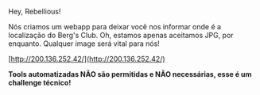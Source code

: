 
Hey, Rebellious!

Nós criamos um webapp para deixar você nos informar onde é a localização do Berg's Club. Oh, estamos apenas aceitamos JPG, por enquanto. Qualquer image será vital para nós!

[http://200.136.252.42/](http://200.136.252.42/)

**Tools automatizadas NÃO são permitidas e NÃO necessárias, esse é um challenge técnico!**

